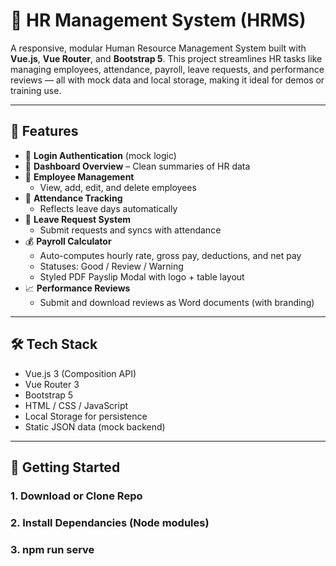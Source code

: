 # 💼 HR Management System (HRMS)

A responsive, modular Human Resource Management System built with **Vue.js**, **Vue Router**, and **Bootstrap 5**. This project streamlines HR tasks like managing employees, attendance, payroll, leave requests, and performance reviews — all with mock data and local storage, making it ideal for demos or training use.

---

## 🔑 Features

- 🔐 **Login Authentication** (mock logic)
- 🧾 **Dashboard Overview** – Clean summaries of HR data
- 👥 **Employee Management**
  - View, add, edit, and delete employees
- 📅 **Attendance Tracking**
  - Reflects leave days automatically
- 📝 **Leave Request System**
  - Submit requests and syncs with attendance
- 💰 **Payroll Calculator**
  - Auto-computes hourly rate, gross pay, deductions, and net pay
  - Statuses: Good / Review / Warning
  - Styled PDF Payslip Modal with logo + table layout
- 📈 **Performance Reviews**
  - Submit and download reviews as Word documents (with branding)

---

## 🛠️ Tech Stack

- Vue.js 3 (Composition API)
- Vue Router 3
- Bootstrap 5
- HTML / CSS / JavaScript
- Local Storage for persistence
- Static JSON data (mock backend)

---

## 🚀 Getting Started

### 1. Download or Clone Repo

### 2. Install Dependancies (Node modules)

### 3. npm run serve
